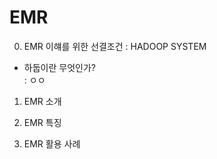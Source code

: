 # EMR

0. EMR 이햬를 위한 선결조건 : HADOOP SYSTEM
>
- 하둡이란 무엇인가? <br/>
: ㅇㅇ

1. EMR 소개

2. EMR 특징

3. EMR 활용 사례
